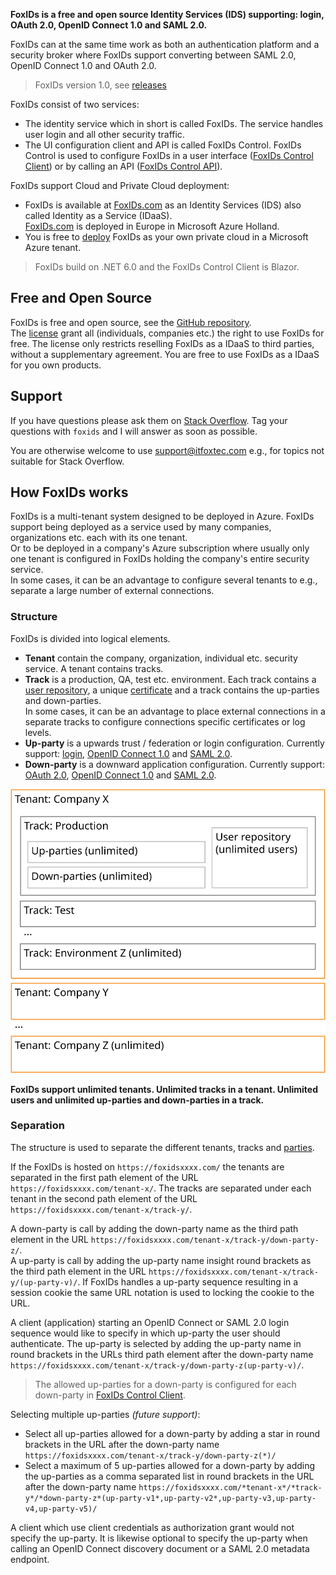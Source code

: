 **FoxIDs is a free and open source Identity Services (IDS) supporting: login, OAuth 2.0, OpenID Connect 1.0 and SAML 2.0.**

FoxIDs can at the same time work as both an authentication platform and a security broker where FoxIDs support converting between SAML 2.0, OpenID Connect 1.0 and OAuth 2.0.


> FoxIDs version 1.0, see [releases](https://github.com/ITfoxtec/FoxIDs/releases)

FoxIDs consist of two services:

- The identity service which in short is called FoxIDs. The service handles user login and all other security traffic.
- The UI configuration client and API is called FoxIDs Control. FoxIDs Control is used to configure FoxIDs in a user interface ([FoxIDs Control Client](control.md#foxids-control-client)) or by calling an API ([FoxIDs Control API](control.md#foxids-control-api)).

FoxIDs support Cloud and Private Cloud deployment:

- FoxIDs is available at [FoxIDs.com](https://foxids.com) as an Identity Services (IDS) also called Identity as a Service (IDaaS).  
[FoxIDs.com](https://foxids.com) is deployed in Europe in Microsoft Azure Holland.
- You is free to [deploy](deployment.md) FoxIDs as your own private cloud in a Microsoft Azure tenant.

> FoxIDs build on .NET 6.0 and the FoxIDs Control Client is Blazor.

## Free and Open Source

FoxIDs is free and open source, see the [GitHub repository](https://github.com/ITfoxtec/FoxIDs).  
The [license](https://github.com/ITfoxtec/FoxIDs/blob/master/LICENSE) grant all (individuals, companies etc.) the right to use FoxIDs for free. The license only restricts reselling FoxIDs as a IDaaS to third parties, without a supplementary agreement.
You are free to use FoxIDs as a IDaaS for you own products.

## Support

If you have questions please ask them on [Stack Overflow](https://stackoverflow.com/questions/tagged/foxids). Tag your questions with `foxids` and I will answer as soon as possible.

You are otherwise welcome to use [support@itfoxtec.com](mailto:support@itfoxtec.com?subject=FoxIDs) e.g., for topics not suitable for Stack Overflow.

## How FoxIDs works

FoxIDs is a multi-tenant system designed to be deployed in Azure. FoxIDs support being deployed as a service used by many companies, organizations etc. each with its one tenant.  
Or to be deployed in a company's Azure subscription where usually only one tenant is configured in FoxIDs holding the company's entire security service.  
In some cases, it can be an advantage to configure several tenants to e.g., separate a large number of external connections.

### Structure

FoxIDs is divided into logical elements.

- **Tenant** contain the company, organization, individual etc. security service. A tenant contains tracks.
- **Track** is a production, QA, test etc. environment. Each track contains a [user repository](login.md#user-repository), a unique [certificate](certificates.md) and a track contains the up-parties and down-parties.  
In some cases, it can be an advantage to place external connections in a separate tracks to configure connections specific certificates or log levels.
- **Up-party** is a upwards trust / federation or login configuration. Currently support: [login](login.md), [OpenID Connect 1.0](oidc.md#up-party) and [SAML 2.0](saml-2.0.md#up-party).
- **Down-party** is a downward application configuration. Currently support: [OAuth 2.0](oauth-2.0.md#down-party), [OpenID Connect 1.0](oidc.md#down-party) and [SAML 2.0](saml-2.0.md#down-party).

![FoxIDs structure](images/structure.svg)

**FoxIDs support unlimited tenants. Unlimited tracks in a tenant. Unlimited users and unlimited up-parties and down-parties in a track.**

### Separation
The structure is used to separate the different tenants, tracks and [parties](parties.md). 

If the FoxIDs is hosted on `https://foxidsxxxx.com/` the tenants are separated in the first path element of the URL `https://foxidsxxxx.com/tenant-x/`. 
The tracks are separated under each tenant in the second path element of the URL `https://foxidsxxxx.com/tenant-x/track-y/`.

A down-party is call by adding the down-party name as the third path element in the URL `https://foxidsxxxx.com/tenant-x/track-y/down-party-z/`.  
A up-party is call by adding the up-party name insight round brackets as the third path element in the URL `https://foxidsxxxx.com/tenant-x/track-y/(up-party-v)/`. 
If FoxIDs handles a up-party sequence resulting in a session cookie the same URL notation is used to locking the cookie to the URL.

A client (application) starting an OpenID Connect or SAML 2.0 login sequence would like to specify in which up-party the user should authenticate. 
The up-party is selected by adding the up-party name in round brackets in the URLs third path element after the down-party name `https://foxidsxxxx.com/tenant-x/track-y/down-party-z(up-party-v)/`.  

> The allowed up-parties for a down-party is configured for each down-party in [FoxIDs Control Client](control.md#foxids-control-client).

Selecting multiple up-parties *(future support)*:

- Select all up-parties allowed for a down-party by adding a star in round brackets in the URL after the down-party name `https://foxidsxxxx.com/tenant-x/track-y/down-party-z(*)/`
- Select a maximum of 5 up-parties allowed for a down-party by adding the up-parties as a comma separated list in round brackets in the URL after the down-party name `https://foxidsxxxx.com/*tenant-x*/*track-y*/*down-party-z*(up-party-v1*,up-party-v2*,up-party-v3,up-party-v4,up-party-v5)/`

A client which use client credentials as authorization grant would not specify the up-party. It is likewise optional to specify the up-party when calling an OpenID Connect discovery document or a SAML 2.0 metadata endpoint.